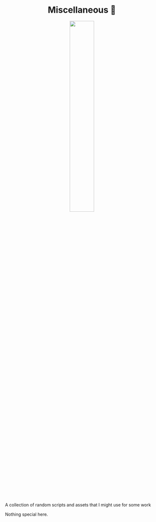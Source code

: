 <h1 align= "center"><b>Miscellaneous 🔧</b></h1>

<p align="center"><img width=40% src="https://media.giphy.com/media/LTYT5GTIiAMBa/giphy.gif"></p>

A collection of random scripts and assets that I might use for some work

Nothing special here.